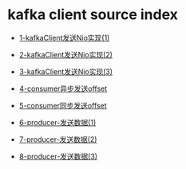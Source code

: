# kafka client source  index

- [1-kafkaClient发送Nio实现(1)](./1-kafkaClient发送Nio实现(1).md)

- [2-kafkaClient发送Nio实现(2)](./2-kafkaClient发送Nio实现(2).md)

- [3-kafkaClient发送Nio实现(3)](./3-kafkaClient发送Nio实现(3).md)

- [4-consumer异步发送offset](./4-consumer异步发送offset.md)

- [5-consumer同步发送offset](./5-consumer同步发送offset.md)

- [6-producer-发送数据(1)](./6-producer-发送数据(1).md)

- [7-producer-发送数据(2)](./7-producer-发送数据(2).md)

- [8-producer-发送数据(3)](./8-producer-发送数据(3).md)

  